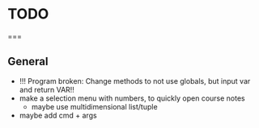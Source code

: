 # TODO
===

General
---
- !!! Program broken: Change methods to not use globals, but input var and 
return VAR!!
- make a selection menu with numbers, to quickly open course notes
    - maybe use multidimensional list/tuple
- maybe add cmd + args

